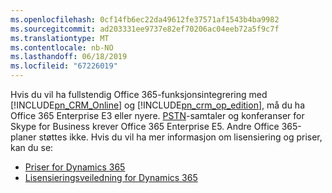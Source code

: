 ```yaml
---
ms.openlocfilehash: 0cf14fb6ec22da49612fe37571af1543b4ba9982
ms.sourcegitcommit: ad203331ee9737e82ef70206ac04eeb72a5f9c7f
ms.translationtype: MT
ms.contentlocale: nb-NO
ms.lasthandoff: 06/18/2019
ms.locfileid: "67226019"
---
```

Hvis du vil ha fullstendig Office 365-funksjonsintegrering med [!INCLUDE[pn_CRM_Online](pn-crm-online.md)] og [!INCLUDE[pn_crm_op_edition](pn-crm-onprem.md)], må du ha Office 365 Enterprise E3 eller nyere. [PSTN](https://support.office.com/article/What-is-PSTN-calling-3dc773b9-95e0-4448-b2f1-887c54022429)-samtaler og konferanser for Skype for Business krever Office 365 Enterprise E5. Andre Office 365-planer støttes ikke. Hvis du vil ha mer informasjon om lisensiering og priser, kan du se:     

- [Priser for Dynamics 365](https://www.microsoft.com/dynamics365/pricing)<br>
- [Lisensieringsveiledning for Dynamics 365](https://go.microsoft.com/fwlink/?LinkId=866544)
